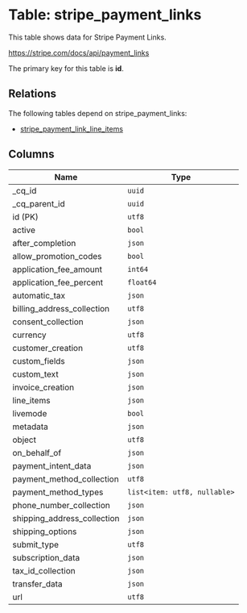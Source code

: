 # Table: stripe_payment_links

This table shows data for Stripe Payment Links.

https://stripe.com/docs/api/payment_links

The primary key for this table is **id**.

## Relations

The following tables depend on stripe_payment_links:
  - [stripe_payment_link_line_items](stripe_payment_link_line_items)

## Columns

| Name          | Type          |
| ------------- | ------------- |
|_cq_id|`uuid`|
|_cq_parent_id|`uuid`|
|id (PK)|`utf8`|
|active|`bool`|
|after_completion|`json`|
|allow_promotion_codes|`bool`|
|application_fee_amount|`int64`|
|application_fee_percent|`float64`|
|automatic_tax|`json`|
|billing_address_collection|`utf8`|
|consent_collection|`json`|
|currency|`utf8`|
|customer_creation|`utf8`|
|custom_fields|`json`|
|custom_text|`json`|
|invoice_creation|`json`|
|line_items|`json`|
|livemode|`bool`|
|metadata|`json`|
|object|`utf8`|
|on_behalf_of|`json`|
|payment_intent_data|`json`|
|payment_method_collection|`utf8`|
|payment_method_types|`list<item: utf8, nullable>`|
|phone_number_collection|`json`|
|shipping_address_collection|`json`|
|shipping_options|`json`|
|submit_type|`utf8`|
|subscription_data|`json`|
|tax_id_collection|`json`|
|transfer_data|`json`|
|url|`utf8`|